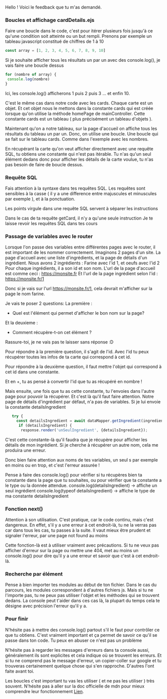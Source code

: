 Hello ! Voici le feedback que tu m'as demandé.


### Boucles et affichage cardDetails.ejs


Faire une boucle dans le code, c'est pour itérer plusieurs fois jusqu'à ce qu'une condition soit atteinte ou un but rempli.
Prenons par exemple un tableau javascript constitué de chiffres de 1 à 10
```js
const array = [1, 2, 3, 4, 5, 6, 7, 8, 9, 10]
```
Si je souhaite afficher tous les résultats un par un avec des console.log(), je vais faire une boucle dessus
```js
for (nombre of array) {
 console.log(nombre)
}
```
Ici, les console.log() afficherons 1 puis 2 puis 3 ... et enfin 10.


C'est le même cas dans notre code avec les cards. Chaque carte est un objet. Et cet objet nous le mettons dans la constante cards qui est créée lorsque qu'on utilise la méthode homePage de mainController. Cette constante cards est un tableau ( plus précisément un tableau d'objets ).


Maintenant qu'on a notre tableau, sur la page d'accueil on affiche tous les résultats du tableau un par un. Donc, on utilise une boucle. Une boucle qui se fait sur le tableau cards. Comme dans l'exemple avec les nombres.


En récupérant la carte qu'on veut afficher directement avec une requête SQL, tu obtiens une constante qui n'est pas itérable. Tu n'as qu'un seul élément dedans donc pour afficher les détails de la carte voulue, tu n'as pas besoin de faire de boucle dessus.


### Requête SQL


Fais attention à la syntaxe dans tes requêtes SQL. Les requêtes sont sensibles à la casse ( il y a une difference entre majuscules et minuscules par exemple ), et à la ponctuation.


Les points virgule dans une requête SQL servent à séparer les instructions


Dans le cas de ta requête getCard, il n'y a qu'une seule instruction
Je te laisse revoir les requêtes SQL dans tes cours


### Passage de variables avec le router


Lorsque l'on passe des variables entre différentes pages avec le router, il est important de les nommer correctement.
Imaginons 2 pages d'un site. La page d'accueil avec une liste d'ingrédients, et la page de détails d'un ingrédient.
Nous avons 2 ingrédients : Farine avec l'id 1, et oeufs avec l'id 2
Pour chaque ingrédients, il a son id et son nom.
L'url de la page d'accueil est comme ceci : https://monsite.fr
Et l'url de la page ingrédient selon l'id : https://monsite.fr/1


Donc si je vais sur l'url https://monsite.fr/1, cela devrait m'afficher sur la page le nom farine.


Je vais te poser 2 questions:
La première :
- Quel est l'élément qui permet d'afficher le bon nom sur la page?


Et la deuxieme :
- Comment récupère-t-on cet élément ?


Rassure-toi, je ne vais pas te laisser sans réponse :D


Pour répondre à la première question, il s'agit de l'id.
Avec l'id tu peux récupérer toutes les infos de ta carte qui correspond à cet id.


Pour répondre à la deuxième question, il faut mettre l'objet qui correspond à cet id dans une constante.


Et en +, tu as pensé à convertir l'id que tu as récupéré en nombre !


Mais ensuite, une fois que tu as cette constante, tu l'envoies dans l'autre page pour pouvoir la récupérer.
Et c'est là qu'il faut faire attention.
Notre page de détails d'ingrédient par défaut, n'a pas de variables.
Si je lui envoie la constante detailsIngredient
```js
   try {
     const detailsIngredient = await dataMapper.getIngredient(ingredientId);
      if (detailsIngredient) {
       response.render('unSeulIngredient', {detailsIngredient});
```
C'est cette constante-là qu'il faudra que je récupère pour afficher les détails de mon ingrédient. Si je cherche à récupérer un autre nom, cela me produira une erreur.


Donc bien faire attention aux noms de tes variables, un seul s par exemple en moins ou en trop, et c'est l'erreur assurée !


Pense à faire des console.log() pour vérifier si tu récupères bien ta constante dans la page que tu souhaites, ou pour vérifier que ta constante a le type ou la donnée attendue.
console.log(detailsIngredient) -> affiche un seul ingrédient
console.log(typeof detailsIngredient) -> affiche le type de ma constante detailsIngredient


### Fonction next()


Attention à son utilisation. C'est pratique, car le code continu, mais c'est dangereux. En effet, s'il y a une erreur à cet endroit-là, tu ne la verras pas car dans tous les cas, tu passes à la suite. Il vaut mieux être prudent et signaler l'erreur, par une page not found au moins


Cette fonction-là est à utiliser vraiment avec précautions. Si tu ne veux pas afficher d'erreur sur la page ou mettre une 404, met au moins un console.log() pour dire qu'il y a une erreur et savoir que c'est à cet endroit-là.


### Recherche par élément


Pense à bien importer tes modules au début de ton fichier. Dans le cas du parcours, les modules correspondent à d'autres fichiers js. Mais si tu ne l'importe pas, tu ne peux pas utiliser l'objet et les méthodes qui se trouvent dedans.
La console peut t'aider dans ces cas là, la plupart du temps cela te désigne avec précision l'erreur qu'il y a.


### Pour finir


N'hésite pas à mettre des console.log() partout s'il le faut pour contrôler ce que tu obtiens. C'est vraiment important et ça permet de savoir ce qu'il se passe dans ton code. Tu peux en abuser ce n'est pas un problème


N'hésite pas à regarder les messages d'erreurs dans ta console aussi, généralement ils sont explicites et cela indique où se trouvent les erreurs. Et si tu ne comprend pas le message d'erreur, un copier-coller sur google et tu trouveras certainement quelque chose qui s'en rapproche. D'autres l'ont faite avant toi.


Les boucles c'est important tu vas les utiliser ( et ne pas les utiliser ) très souvent. N'hésite pas à aller sur la doc officielle de mdn pour mieux comprendre leur fonctionnement
[Lien](https://developer.mozilla.org/fr/docs/Web/JavaScript/Guide/Loops_and_iteration#linstruction_for...of "doc mdn").